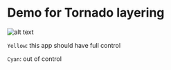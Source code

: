 # Demo for Tornado layering

![alt text](https://user-images.githubusercontent.com/24372920/56548336-d7dd4300-654d-11e9-9e7d-a01f366d20f7.png)

`Yellow`: this app should have full control

`Cyan`: out of control